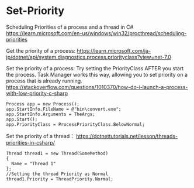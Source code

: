 # Set-Priority

Scheduling Priorities of a process and a thread in C# 
<https://learn.microsoft.com/en-us/windows/win32/procthread/scheduling-priorities>


Get the priority of a process:
<https://learn.microsoft.com/ja-jp/dotnet/api/system.diagnostics.process.priorityclass?view=net-7.0>


Set the priority of a process:
Try setting the PriorityClass AFTER you start the process. Task Manager works this way, allowing you to set priority on a process that is already running.
<https://stackoverflow.com/questions/1010370/how-do-i-launch-a-process-with-low-priority-c-sharp>

```
Process app = new Process();
app.StartInfo.FileName = @"bin\convert.exe";
app.StartInfo.Arguments = TheArgs;
app.Start();
app.PriorityClass = ProcessPriorityClass.BelowNormal;
```


Set the priority of a thread：
<https://dotnettutorials.net/lesson/threads-priorities-in-csharp/>
```
Thread thread1 = new Thread(SomeMethod)
{
  Name = "Thread 1"
};
//Setting the thread Priority as Normal
thread1.Priority = ThreadPriority.Normal;
```
